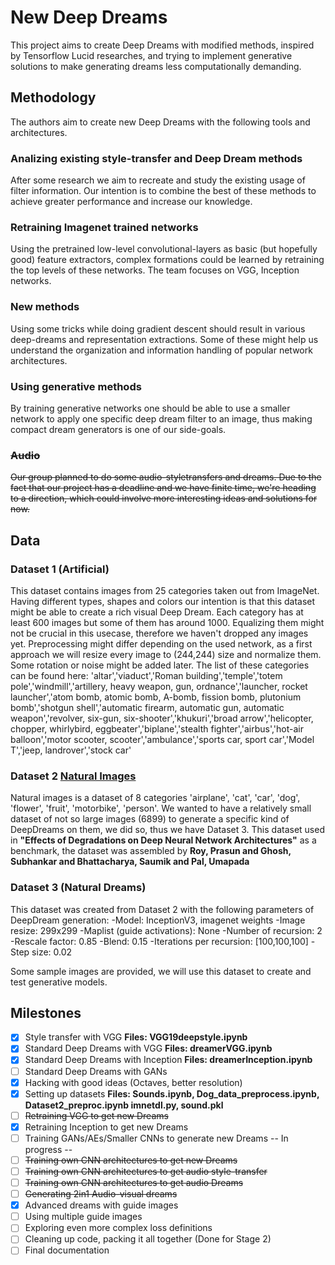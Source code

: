 # New Deep Dreams

This project aims to create Deep Dreams with modified methods, inspired by Tensorflow Lucid researches, and trying to implement generative solutions to make generating dreams less computationally demanding.

## Methodology

The authors aim to create new Deep Dreams with the following tools and architectures.

### Analizing existing style-transfer and Deep Dream methods

After some research we aim to recreate and study the existing usage of filter information. Our intention is to combine the best
of these methods to achieve greater performance and increase our knowledge.

### Retraining Imagenet trained networks

Using the pretrained low-level convolutional-layers as basic (but hopefully good) feature extractors, complex formations could be
learned by retraining the top levels of these networks. The team focuses on VGG, Inception networks.

### New methods

Using some tricks while doing gradient descent should result in various deep-dreams and representation extractions. Some of these might help us understand the organization and information handling of popular network architectures.

### Using generative methods

By training generative networks one should be able to use a smaller network to apply one specific deep dream filter to an image, thus making compact dream generators is one of our side-goals.

### ~~Audio~~

~~Our group planned to do some audio-styletransfers and dreams. Due to the fact that our project has a deadline and we have finite time, we're heading to a direction, which could involve more interesting ideas and solutions for now.~~

## Data

### Dataset 1 (Artificial)

This dataset contains images from 25 categories taken out from ImageNet. Having different types, shapes and colors our intention is that this dataset might be able to create a rich visual Deep Dream. 
Each category has at least 600 images but some of them has around 1000. Equalizing them might not be crucial in this usecase, therefore we haven't dropped any images yet. Preprocessing might differ depending on the used network, as a first approach we will resize every image to (244,244) size and normalize them. Some rotation or noise might be added later.
The list of these categories can be found here:
'altar','viaduct','Roman building','temple','totem pole','windmill','artillery, heavy weapon, gun, ordnance','launcher, rocket launcher','atom bomb, atomic bomb, A-bomb, fission bomb, plutonium bomb','shotgun shell','automatic firearm, automatic gun, automatic weapon','revolver, six-gun, six-shooter','khukuri','broad arrow','helicopter, chopper, whirlybird, eggbeater','biplane','stealth fighter','airbus','hot-air balloon','motor scooter, scooter','ambulance','sports car, sport car','Model T','jeep, landrover','stock car'

### Dataset 2 [Natural Images](https://www.kaggle.com/prasunroy/natural-images)

Natural images is a dataset of 8 categories 'airplane', 'cat', 'car', 'dog', 'flower', 'fruit', 'motorbike', 'person'. We wanted to have a relatively small dataset of not so large images (6899) to generate a specific kind of DeepDreams on them, we did so, thus we have Dataset 3.
This dataset used in **"Effects of Degradations on Deep Neural Network Architectures"** as a benchmark, the dataset was assembled by **Roy, Prasun and Ghosh, Subhankar and Bhattacharya, Saumik and Pal, Umapada**

### Dataset 3 (Natural Dreams)

This dataset was created from Dataset 2 with the following parameters of DeepDream generation:
-Model: InceptionV3, imagenet weights
-Image resize: 299x299
-Maplist (guide activations): None
-Number of recursion: 2
-Rescale factor: 0.85
-Blend: 0.15
-Iterations per recursion: [100,100,100]
-Step size: 0.02

Some sample images are provided, we will use this dataset to create and test generative models.


## Milestones

- [x] Style transfer with VGG    **Files: VGG19deepstyle.ipynb**
- [x] Standard Deep Dreams with VGG  **Files: dreamerVGG.ipynb**
- [x] Standard Deep Dreams with Inception   **Files: dreamerInception.ipynb**
- [ ] Standard Deep Dreams with GANs
- [x] Hacking with good ideas (Octaves, better resolution)
- [x] Setting up datasets   **Files: Sounds.ipynb, Dog_data_preprocess.ipynb, Dataset2_preproc.ipynb imnetdl.py, sound.pkl**
- [ ] ~~Retraining VGG to get new Dreams~~
- [x] Retraining Inception to get new Dreams
- [ ] Training GANs/AEs/Smaller CNNs to generate new Dreams -- In progress --
- [ ] ~~Training own CNN architectures to get new Dreams~~
- [ ] ~~Training own CNN architectures to get audio style-transfer~~
- [ ] ~~Training own CNN architectures to get audio Dreams~~
- [ ] ~~Generating 2in1 Audio-visual dreams~~
- [x] Advanced dreams with guide images
- [ ] Using multiple guide images
- [ ] Exploring even more complex loss definitions
- [ ] Cleaning up code, packing it all together (Done for Stage 2)
- [ ] Final documentation

<!--
## Authors
* **Name1** - *Worked on.....* - [gitname](https://github.com/gitname)
* **Name2** - *Worked on.....* - [gitname](https://github.com/gitname)
* **Name3** - *Worked on.....* - [gitname](https://github.com/gitname)
!-->
